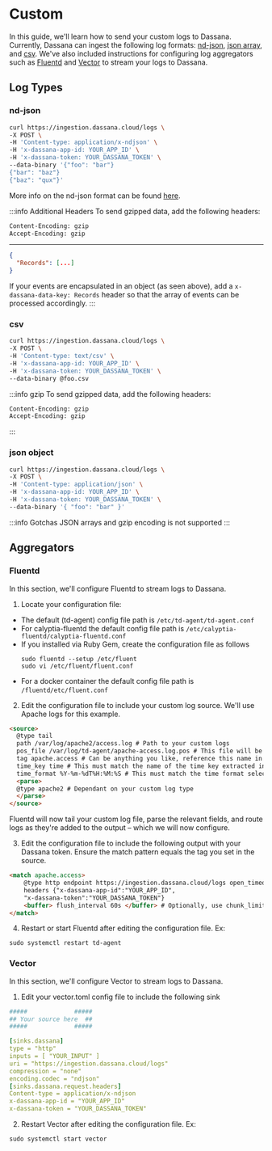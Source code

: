 # Custom

In this guide, we'll learn how to send your custom logs to Dassana. Currently, Dassana can ingest the following log formats: [nd-json](#nd-json), [json array](#json-object), and [csv](#csv). We've also included instructions for configuring log aggregators such as [Fluentd](#fluentd) and [Vector](#vector) to stream your logs to Dassana.

## Log Types

### nd-json

```bash
curl https://ingestion.dassana.cloud/logs \
-X POST \
-H 'Content-type: application/x-ndjson' \
-H 'x-dassana-app-id: YOUR_APP_ID' \
-H 'x-dassana-token: YOUR_DASSANA_TOKEN' \
--data-binary '{"foo": "bar"}
{"bar": "baz"}
{"baz": "qux"}'
```

More info on the nd-json format can be found [here](http://ndjson.org).

:::info Additional Headers
To send gzipped data, add the following headers:

```bash
Content-Encoding: gzip
Accept-Encoding: gzip
```

---

```json
{
  "Records": [...]
}
```

If your events are encapsulated in an object (as seen above), add a `x-dassana-data-key: Records` header so that the array of events can be processed accordingly.
:::

### csv

```bash
curl https://ingestion.dassana.cloud/logs \
-X POST \
-H 'Content-type: text/csv' \
-H 'x-dassana-app-id: YOUR_APP_ID' \
-H 'x-dassana-token: YOUR_DASSANA_TOKEN' \
--data-binary @foo.csv
```

:::info gzip
To send gzipped data, add the following headers:

```bash
Content-Encoding: gzip
Accept-Encoding: gzip
```

:::

### json object

```bash
curl https://ingestion.dassana.cloud/logs \
-X POST \
-H 'Content-type: application/json' \
-H 'x-dassana-app-id: YOUR_APP_ID' \
-H 'x-dassana-token: YOUR_DASSANA_TOKEN' \
--data-binary '{ "foo": "bar" }'
```

:::info Gotchas
JSON arrays and gzip encoding is not supported
:::

## Aggregators

### Fluentd

In this section, we'll configure Fluentd to stream logs to Dassana.

1. Locate your configuration file:

-   The default (td-agent) config file path is `/etc/td-agent/td-agent.conf`
-   For calyptia-fluentd the default config file path is `/etc/calyptia-fluentd/calyptia-fluentd.conf`
-   If you installed via Ruby Gem, create the configuration file as follows
    ```shell
    sudo fluentd --setup /etc/fluent
    sudo vi /etc/fluent/fluent.conf
    ```
-   For a docker container the default config file path is `/fluentd/etc/fluent.conf`

2. Edit the configuration file to include your custom log source. We'll use Apache logs for this example.

```html
<source>
  @type tail
  path /var/log/apache2/access.log # Path to your custom logs
  pos_file /var/log/td-agent/apache-access.log.pos # This file will be created to keep track of the file's inode and position in the file
  tag apache.access # Can be anything you like, reference this name in the output (discussed below)
  time_key time # This must match the name of the time key extracted in Dassana's app setup
  time_format %Y-%m-%dT%H:%M:%S # This must match the time format selected in Dassana's app setup
  <parse>
  @type apache2 # Dependant on your custom log type
  </parse>
</source>
```

Fluentd will now tail your custom log file, parse the relevant fields, and route logs as they're added to the output – which we will now configure.

3. Edit the configuration file to include the following output with your Dassana token. Ensure the match pattern equals the tag you set in the source.

```html
<match apache.access>
	@type http endpoint https://ingestion.dassana.cloud/logs open_timeout 2
	headers {"x-dassana-app-id":"YOUR_APP_ID",
	"x-dassana-token":"YOUR_DASSANA_TOKEN"}
	<buffer> flush_interval 60s </buffer> # Optionally, use chunk_limit_size
</match>
```

4. Restart or start Fluentd after editing the configuration file. Ex:

```shell
sudo systemctl restart td-agent
```

### Vector

In this section, we'll configure Vector to stream logs to Dassana.

1. Edit your vector.toml config file to include the following sink

```yaml
#####             #####
## Your source here  ##
#####             #####

[sinks.dassana]
type = "http"
inputs = [ "YOUR_INPUT" ]
uri = "https://ingestion.dassana.cloud/logs"
compression = "none"
encoding.codec = "ndjson"
[sinks.dassana.request.headers]
Content-type = application/x-ndjson
x-dassana-app-id = "YOUR_APP_ID"
x-dassana-token = "YOUR_DASSANA_TOKEN"
```

2. Restart Vector after editing the configuration file. Ex:

```shell
sudo systemctl start vector
```
